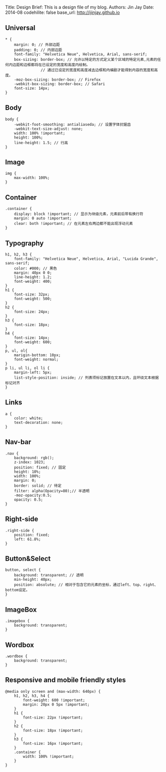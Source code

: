 Title: 	 Design
Brief:   This is a design file of my blog.
Authors: Jin Jay
Date:    2014-08
codehilite: false
base_url: http://ijinjay.github.io

## Universal
```
* {
	margin: 0; // 外部边距
	padding: 0; // 内部边距
	font-family: "Helvetica Neue", Helvetica, Arial, sans-serif;
	box-sizing: border-box; // 允许以特定的方式定义某个区域的特定元素,元素的任何内边距和边框都将在已设定的宽度和高度内绘制。
				// 通过已设定的宽度和高度减去边框和内编剧才能得到内容的宽度和高度。
	-moz-box-sizing: border-box; // Firefox
	-webkit-box-sizing: border-box; // Safari
	font-size: 14px;
}
```

## Body
```
body {
	-webkit-foot-smoothing: antialiaseda; // 设置字体抗锯齿
	-webkit-text-size-adjust: none;
	width: 100% !important;
	height: 100%;
	line-height: 1.5; // 行高
}
```

## Image
```
img {
	max-width: 100%;
}
```

## Container
```
.container {
	display: block !important; // 显示为块级元素，元素前后带有换行符
	margin: 0 auto !important;
	clear: both !important; // 在元素左右两边都不能出现浮动元素
}
```

## Typography
```
h1, h2, h3 {
	font-family: "Helvetica Neue", Helvetica, Arial, "Lucida Grande", sans-serif;
	color: #000; // 黑色
	margin: 40px 0 0;
	line-height: 1.2;
	font-weight: 400;
}
h1 {
	font-size: 32px;
	font-weight: 500;
}
h2 {
	font-size: 24px;
}
h3 {
	font-size: 18px;
}
h4 {
	font-size: 14px;
	font-weight: 600;
}
p, ul, ol{
	marigin-bottom: 10px;
	font-weight: normal;
}
p li, ul li, ol li {
	margin-left: 5px;
	list-style-position: inside; // 列表项标记放置在文本以内，且环绕文本根据标记对齐
}
```

## Links
```
a {
	color: white;
	text-decoration: none;
}
```

## Nav-bar
```
.nav {
	background: rgb();
	z-index: 1023;
	position: fixed; // 固定
	height: 10%;
	width: 100%;
	margin: 0;
	border: solid; // 待定
	filter: alpha(Opacity=80);// 半透明
	-moz-opacity:0.5;
	opacity: 0.5;
}
```

## Right-side
```
.right-side {
	position: fixed;
	left: 61.8%;
}
```

## Button&Select
```
button, select {
	background: transparent; // 透明
	min-height: 40px;
	position: absolute; // 相对于包含它的元素的坐标，通过left、top、right、bottom设定。
}
```

## ImageBox
```
.imagebox {
	background: transparent;
}
```

## Wordbox
```
.wordbox {
	background: transparent;
}
```

## Responsive and mobile friendly styles
```
@media only screen and (max-width: 640px) {
	h1, h2, h3, h4 {
		font-weight: 600 !important;
		margin: 20px 0 5px !important;
	}
	h1 {
		font-size: 22px !important;
	}
	h2 {
		font-size: 18px !important;
	}
	h3 {
		font-size: 16px !important;
	}
	.container {
		width: 100% !important;
	}
}
```
